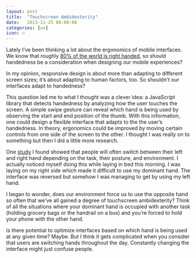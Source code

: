 ```yaml
---
layout: post
title:  "Touchscreen Ambidexterity"
date:   2013-11-25 00:00:00
categories: [ux]
icon: 🔥
---
```


Lately I’ve been thinking a lot about the ergonomics of mobile interfaces. We know that roughly [80% of the world is right handed](https://www.scientificamerican.com/article/why-are-more-people-right/), so should handedness be a consideration when designing our mobile experiences?

In my opinion, responsive design is about more than adapting to different screen sizes; it’s about adapting to human factors, too. So shouldn’t our interfaces adapt to handedness?

This question led me to what I thought was a clever idea: a JavaScript library that detects handedness by analyzing how the user touches the screen. A simple swipe gesture can reveal which hand is being used by observing the start and end position of the thumb. With this information, one could design a flexible interface that adapts to the the user’s handedness. In theory, ergonomics could be improved by moving certain controls from one side of the screen to the other. I thought I was really on to something but then I did a little more research.

One [study](http://www.uxmatters.com/mt/archives/2013/02/how-do-users-really-hold-mobile-devices.php) I found showed that people will often switch between their left and right hand depending on the task, their posture, and environment. I actually noticed myself doing this while laying in bed this morning. I was laying on my right side which made it difficult to use my dominant hand. The interface was reversed but somehow I was managing to get by using my left hand.

I began to wonder, does our environment force us to use the opposite hand so often that we’ve all gained a degree of touchscreen ambidexterity? Think of all the situations where your dominant hand is occupied with another task (holding grocery bags or the handrail on a bus) and you’re forced to hold your phone with the other hand.

Is there potential to optimize interfaces based on which hand is being used at any given time? Maybe. But I think it gets complicated when you consider that users are switching hands throughout the day. Constantly changing the interface might just confuse people.
